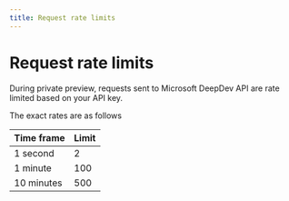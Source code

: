 ```yaml
---
title: Request rate limits
---
```


# Request rate limits

During private preview, requests sent to Microsoft DeepDev API are rate limited based on your API key.

The exact rates are as follows

| Time frame | Limit |
| ---------- | ----- |
| 1 second   | 2     |
| 1 minute   | 100   |
| 10 minutes | 500   |

